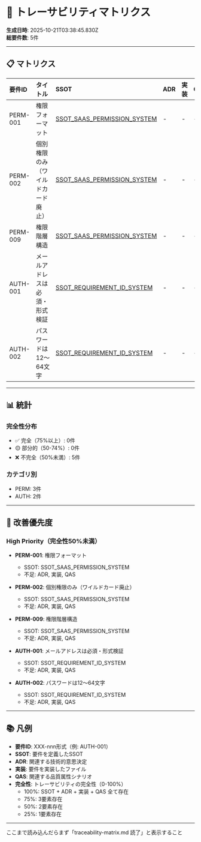 # 🔗 トレーサビリティマトリクス

**生成日時**: 2025-10-21T03:38:45.830Z  
**総要件数**: 5件

---

## 📋 マトリクス

| 要件ID | タイトル | SSOT | ADR | 実装 | QAS | 完全性 |
|:-------|:--------|:-----|:----|:-----|:----|:------:|
| PERM-001 | 権限フォーマット | [SSOT_SAAS_PERMISSION_SYSTEM](../docs/03_ssot/01_admin_features/SSOT_SAAS_PERMISSION_SYSTEM.md) | - | - | - | ❌ 25% |
| PERM-002 | 個別権限のみ（ワイルドカード廃止） | [SSOT_SAAS_PERMISSION_SYSTEM](../docs/03_ssot/01_admin_features/SSOT_SAAS_PERMISSION_SYSTEM.md) | - | - | - | ❌ 25% |
| PERM-009 | 権限階層構造 | [SSOT_SAAS_PERMISSION_SYSTEM](../docs/03_ssot/01_admin_features/SSOT_SAAS_PERMISSION_SYSTEM.md) | - | - | - | ❌ 25% |
| AUTH-001 | メールアドレスは必須・形式検証 | [SSOT_REQUIREMENT_ID_SYSTEM](../docs/03_ssot/00_foundation/SSOT_REQUIREMENT_ID_SYSTEM.md) | - | - | - | ❌ 25% |
| AUTH-002 | パスワードは12〜64文字 | [SSOT_REQUIREMENT_ID_SYSTEM](../docs/03_ssot/00_foundation/SSOT_REQUIREMENT_ID_SYSTEM.md) | - | - | - | ❌ 25% |

---

## 📊 統計

### 完全性分布

- ✅ 完全（75%以上）: 0件
- 🟡 部分的（50-74%）: 0件
- ❌ 不完全（50%未満）: 5件

### カテゴリ別

- PERM: 3件
- AUTH: 2件

---

## 🎯 改善優先度

### High Priority（完全性50%未満）

- **PERM-001**: 権限フォーマット
  - SSOT: SSOT_SAAS_PERMISSION_SYSTEM
  - 不足: ADR, 実装, QAS

- **PERM-002**: 個別権限のみ（ワイルドカード廃止）
  - SSOT: SSOT_SAAS_PERMISSION_SYSTEM
  - 不足: ADR, 実装, QAS

- **PERM-009**: 権限階層構造
  - SSOT: SSOT_SAAS_PERMISSION_SYSTEM
  - 不足: ADR, 実装, QAS

- **AUTH-001**: メールアドレスは必須・形式検証
  - SSOT: SSOT_REQUIREMENT_ID_SYSTEM
  - 不足: ADR, 実装, QAS

- **AUTH-002**: パスワードは12〜64文字
  - SSOT: SSOT_REQUIREMENT_ID_SYSTEM
  - 不足: ADR, 実装, QAS


---

## 📚 凡例

- **要件ID**: XXX-nnn形式（例: AUTH-001）
- **SSOT**: 要件を定義したSSOT
- **ADR**: 関連する技術的意思決定
- **実装**: 要件を実装したファイル
- **QAS**: 関連する品質属性シナリオ
- **完全性**: トレーサビリティの完全性（0-100%）
  - 100%: SSOT + ADR + 実装 + QAS 全て存在
  - 75%: 3要素存在
  - 50%: 2要素存在
  - 25%: 1要素存在

---

ここまで読み込んだらまず「traceability-matrix.md 読了」と表示すること

